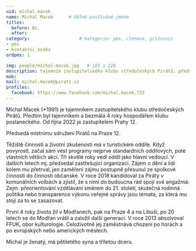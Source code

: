 ```yaml
---
uid: michal.macek
name: Michal Macek  	# běžně používáné jméno
titles:
  before: Bc.
  after:
category:                   # kategorie: pms, clenove, priznivci
- pms
- kontaktni_osoba
ordpms: 1

img: people/michal-macek.jpg   # 165 x 220
description: tajemník zastupitelského klubu středočeských Pirátů, předseda místního sdružení Praha 12, zastupitel MČ Praha 12  # kratký popis, max 160 znaků
mob: 
mail: michal.macek@pirati.cz
profiles:
  facebook: https://www.facebook.com/michal.macek.733
---
```


Michal Macek (*1991) je tajemníkem zastupitelského klubu středočeských Pirátů. Předtím byl tajemníkem a bezmála 4 roky hospodářem klubu poslaneckého. Od října 2022 je zastupitelem Prahy 12.

Předsedá místnímu sdružení Pirátů na Praze 12.

Těžiště činnosti a životní zkušenosti má v turistickém oddíle. Když povyrostl, začal sám vést programy nejprve standardních oddílových, poté vlastních větších akcí. Tři skvělé roky vedl oddíl jako hlavní vedoucí. V dalších letech mj. předsedal zastřešující organizaci. Zájem o dění a lidi kolem mu přetrval, jen zaměření zájmu postupně přesunul ze spolkové činnosti do činnosti občanské. V roce 2018 kandidoval za Piráty v komunálních volbách a zjistil, že s nimi do budoucna rád spojí své angažmá: Zejm. přeorientování vzdělávání směrem do 21. století, skutečná rodinná politika nebo transparence výkonu veřejné správy jsou témata, za která mu stojí za to se zasazovat.

První 4 roky života žil v Modřanech, pak na Praze 4 a na Libuši, po 20 letech se do Modřan vrátil a založil další generaci. V roce 2013 absolvoval FFUK, obor kulturologie. Celoživotně jej zaměstnává chození po horách a po evropských nebo amerických městech.

Michal je ženatý, má pětiletého syna a tříletou dceru.
